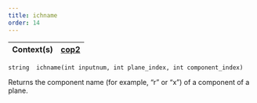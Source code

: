 ```yaml
---
title: ichname
order: 14
---
```

| Context(s) | [cop2](../contexts/cop2.html) |
| --- | --- |

`string  ichname(int inputnum, int plane_index, int component_index)`

Returns the component name (for example, “r” or “x”) of a component of a plane.
